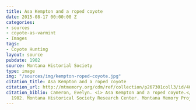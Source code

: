```yaml
---
title: Asa Kempton and a roped coyote
date: 2015-08-17 00:00:00 Z
categories:
- sources
- coyote-as-varmint
- Images
tags:
- Coyote Hunting
layout: source
pubdate: 1902
source: Montana Historial Society
type: image
img: "/sources/img/kempton-roped-coyote.jpg"
citation_title: Asa Kempton and a roped coyote
citation_url: http://mtmemory.org/cdm/ref/collection/p267301coll3/id/4015
citation_biblio: Cameron, Evelyn. <i> Asa Kempton and a roped coyote.</i> Photograph,
  1902. Montana Historical Society Research Center. Montana Memory Project.  http://mtmemory.org/cdm/ref/collection/p267301coll3/id/4015
---
```



